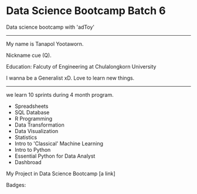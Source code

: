# Data Science Bootcamp Batch 6 

Data science bootcamp with 'adToy' 

____________________________________

My name is Tanapol Yootaworn. 

Nickname cue (Q).

Education: Falcuty of Engineering at Chulalongkorn University

I wanna be a Generalist xD. Love to learn new things.
_____________________________________

we learn 10 sprints during 4 month program.

- Spreadsheets 
- SQL Database
- R Programming
- Data Transformation
- Data Visualization
- Statistics
- Intro to 'Classical' Machine Learning
- Intro to Python
- Essential Python for Data Analyst
- Dashbroad

My Project in Data Science Bootcamp
[a link]

Badges:

